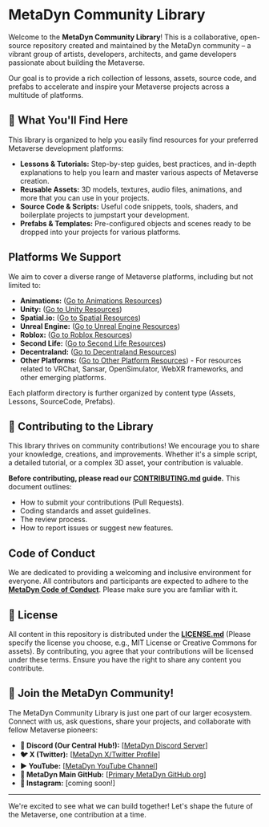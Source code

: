 # MetaDyn Community Library

Welcome to the **MetaDyn Community Library**! This is a collaborative, open-source repository created and maintained by the MetaDyn community – a vibrant group of artists, developers, architects, and game developers passionate about building the Metaverse.

Our goal is to provide a rich collection of lessons, assets, source code, and prefabs to accelerate and inspire your Metaverse projects across a multitude of platforms.

## 🚀 What You'll Find Here

This library is organized to help you easily find resources for your preferred Metaverse development platforms:

* **Lessons & Tutorials:** Step-by-step guides, best practices, and in-depth explanations to help you learn and master various aspects of Metaverse creation.
* **Reusable Assets:** 3D models, textures, audio files, animations, and more that you can use in your projects.
* **Source Code & Scripts:** Useful code snippets, tools, shaders, and boilerplate projects to jumpstart your development.
* **Prefabs & Templates:** Pre-configured objects and scenes ready to be dropped into your projects for various platforms.

## Platforms We Support

We aim to cover a diverse range of Metaverse platforms, including but not limited to:

* **Animations:** ([Go to Animations Resources](./Animations/))
* **Unity:** ([Go to Unity Resources](./Unity/))
* **Spatial.io:** ([Go to Spatial Resources](./Spatial/))
* **Unreal Engine:** ([Go to Unreal Engine Resources](./UnrealEngine/))
* **Roblox:** ([Go to Roblox Resources](./Roblox/))
* **Second Life:** ([Go to Second Life Resources](./SecondLife/))
* **Decentraland:** ([Go to Decentraland Resources](./Decentraland/))
* **Other Platforms:** ([Go to Other Platform Resources](./OtherPlatforms/)) - For resources related to VRChat, Sansar, OpenSimulator, WebXR frameworks, and other emerging platforms.

Each platform directory is further organized by content type (Assets, Lessons, SourceCode, Prefabs).

## 🤝 Contributing to the Library

This library thrives on community contributions! We encourage you to share your knowledge, creations, and improvements. Whether it's a simple script, a detailed tutorial, or a complex 3D asset, your contribution is valuable.

**Before contributing, please read our [CONTRIBUTING.md](CONTRIBUTING.md) guide.** This document outlines:
* How to submit your contributions (Pull Requests).
* Coding standards and asset guidelines.
* The review process.
* How to report issues or suggest new features.

## Code of Conduct

We are dedicated to providing a welcoming and inclusive environment for everyone. All contributors and participants are expected to adhere to the **[MetaDyn Code of Conduct](CODE_OF_CONDUCT.md)**. Please make sure you are familiar with it.

## 📜 License

All content in this repository is distributed under the **[LICENSE.md](LICENSE.md)** (Please specify the license you choose, e.g., MIT License or Creative Commons for assets). By contributing, you agree that your contributions will be licensed under these terms. Ensure you have the right to share any content you contribute.

## 🔗 Join the MetaDyn Community!

The MetaDyn Community Library is just one part of our larger ecosystem. Connect with us, ask questions, share your projects, and collaborate with fellow Metaverse pioneers:

* **💬 Discord (Our Central Hub!):** [[MetaDyn Discord Server](https://discord.gg/7WR3gywFpB)]
* **🐦 X (Twitter):** [[MetaDyn X/Twitter Profile](https://x.com/MetaverseDyn)]
* **▶️ YouTube:** [[MetaDyn YouTube Channel](https://www.youtube.com/@MetaverseDynamix)]
* **🐙 MetaDyn Main GitHub:** [[Primary MetaDyn GitHub org](https://github.com/MetaDyn)]
* **📸 Instagram:** [coming soon!]


---

We're excited to see what we can build together! Let's shape the future of the Metaverse, one contribution at a time.
